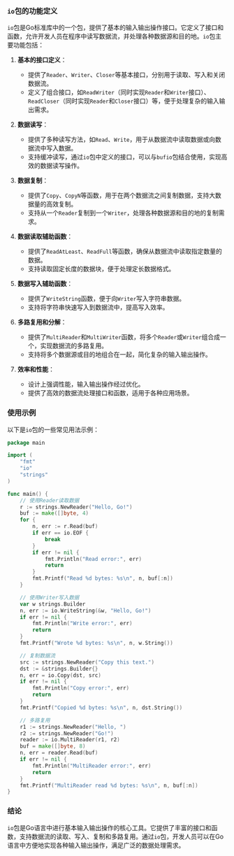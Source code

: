 ### `io`包的功能定义

`io`包是Go标准库中的一个包，提供了基本的输入输出操作接口。它定义了接口和函数，允许开发人员在程序中读写数据流，并处理各种数据源和目的地。`io`包主要功能包括：

1. **基本的接口定义**：
   - 提供了`Reader`、`Writer`、`Closer`等基本接口，分别用于读取、写入和关闭数据流。
   - 定义了组合接口，如`ReadWriter`（同时实现`Reader`和`Writer`接口）、`ReadCloser`（同时实现`Reader`和`Closer`接口）等，便于处理复杂的输入输出需求。

2. **数据读写**：
   - 提供了多种读写方法，如`Read`、`Write`，用于从数据流中读取数据或向数据流中写入数据。
   - 支持缓冲读写，通过`io`包中定义的接口，可以与`bufio`包结合使用，实现高效的数据读写操作。

3. **数据复制**：
   - 提供了`Copy`、`CopyN`等函数，用于在两个数据流之间复制数据，支持大数据量的高效复制。
   - 支持从一个`Reader`复制到一个`Writer`，处理各种数据源和目的地的复制需求。

4. **数据读取辅助函数**：
   - 提供了`ReadAtLeast`、`ReadFull`等函数，确保从数据流中读取指定数量的数据。
   - 支持读取固定长度的数据块，便于处理定长数据格式。

5. **数据写入辅助函数**：
   - 提供了`WriteString`函数，便于向`Writer`写入字符串数据。
   - 支持将字符串快速写入到数据流中，提高写入效率。

6. **多路复用和分解**：
   - 提供了`MultiReader`和`MultiWriter`函数，将多个`Reader`或`Writer`组合成一个，实现数据流的多路复用。
   - 支持将多个数据源或目的地组合在一起，简化复杂的输入输出操作。

7. **效率和性能**：
   - 设计上强调性能，输入输出操作经过优化。
   - 提供了高效的数据流处理接口和函数，适用于各种应用场景。

### 使用示例

以下是`io`包的一些常见用法示例：

```go
package main

import (
	"fmt"
	"io"
	"strings"
)

func main() {
	// 使用Reader读取数据
	r := strings.NewReader("Hello, Go!")
	buf := make([]byte, 4)
	for {
		n, err := r.Read(buf)
		if err == io.EOF {
			break
		}
		if err != nil {
			fmt.Println("Read error:", err)
			return
		}
		fmt.Printf("Read %d bytes: %s\n", n, buf[:n])
	}

	// 使用Writer写入数据
	var w strings.Builder
	n, err := io.WriteString(&w, "Hello, Go!")
	if err != nil {
		fmt.Println("Write error:", err)
		return
	}
	fmt.Printf("Wrote %d bytes: %s\n", n, w.String())

	// 复制数据流
	src := strings.NewReader("Copy this text.")
	dst := &strings.Builder{}
	n, err = io.Copy(dst, src)
	if err != nil {
		fmt.Println("Copy error:", err)
		return
	}
	fmt.Printf("Copied %d bytes: %s\n", n, dst.String())

	// 多路复用
	r1 := strings.NewReader("Hello, ")
	r2 := strings.NewReader("Go!")
	reader := io.MultiReader(r1, r2)
	buf = make([]byte, 8)
	n, err = reader.Read(buf)
	if err != nil {
		fmt.Println("MultiReader error:", err)
		return
	}
	fmt.Printf("MultiReader read %d bytes: %s\n", n, buf[:n])
}

```

### 结论

`io`包是Go语言中进行基本输入输出操作的核心工具。它提供了丰富的接口和函数，支持数据流的读取、写入、复制和多路复用。通过`io`包，开发人员可以在Go语言中方便地实现各种输入输出操作，满足广泛的数据处理需求。
